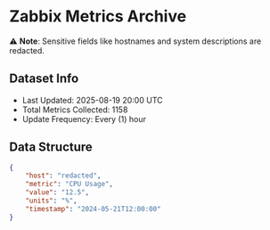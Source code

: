 # Zabbix Metrics Archive

⚠️ **Note**: Sensitive fields like hostnames and system descriptions are redacted.

## Dataset Info
- Last Updated: 2025-08-19 20:00 UTC
- Total Metrics Collected: 1158
- Update Frequency: Every (1) hour

## Data Structure
```json
{
    "host": "redacted",
    "metric": "CPU Usage",
    "value": "12.5",
    "units": "%",
    "timestamp": "2024-05-21T12:00:00"
}
```
